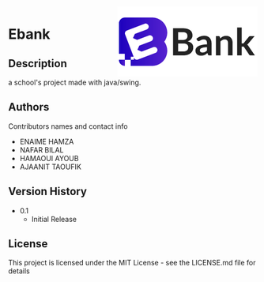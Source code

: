 <img src="img/Ebank.png" align="right" />

# Ebank


## Description
a school's project made with java/swing.


## Authors

Contributors names and contact info

* ENAIME HAMZA
* NAFAR BILAL
* HAMAOUI AYOUB
* AJAANIT TAOUFIK

## Version History

* 0.1
    * Initial Release

## License

This project is licensed under the MIT License - see the LICENSE.md file for details
